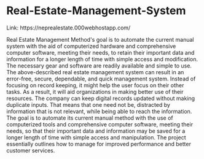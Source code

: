 # Real-Estate-Management-System
<p> Link: https://neprealestate.000webhostapp.com/ </p>
<p> Real Estate Management Method's goal is to automate the current manual system with the aid of computerized hardware and comprehensive computer software, meeting their needs, to retain their important data and information for a longer length of time with simple access and modification. The necessary gear and software are readily available and simple to use.
The above-described real estate management system can result in an error-free, secure, dependable, and quick management system. Instead of focusing on record keeping, it might help the user focus on their other tasks. As a result, it will aid organizations in making better use of their resources. The company can keep digital records updated without making duplicate inputs. That means that one need not be, distracted by information that is not relevant, while being able to reach the information.
The goal is to automate its current manual method with the use of computerized tools and comprehensive computer software, meeting their needs, so that their important data and information may be saved for a longer length of time with simple access and manipulation. The project essentially outlines how to manage for improved performance and better customer services.</P>
